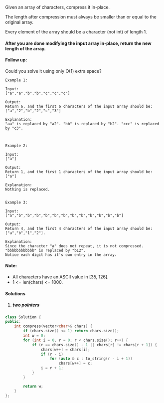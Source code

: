 Given an array of characters, compress it in-place.

The length after compression must always be smaller than or equal to the original array.

Every element of the array should be a character (not int) of length 1.

#### After you are done modifying the input array in-place, return the new length of the array.
 

#### Follow up:
Could you solve it using only O(1) extra space?
 
```
Example 1:

Input:
["a","a","b","b","c","c","c"]

Output:
Return 6, and the first 6 characters of the input array should be: ["a","2","b","2","c","3"]

Explanation:
"aa" is replaced by "a2". "bb" is replaced by "b2". "ccc" is replaced by "c3".

 

Example 2:

Input:
["a"]

Output:
Return 1, and the first 1 characters of the input array should be: ["a"]

Explanation:
Nothing is replaced.


Example 3:

Input:
["a","b","b","b","b","b","b","b","b","b","b","b","b"]

Output:
Return 4, and the first 4 characters of the input array should be: ["a","b","1","2"].

Explanation:
Since the character "a" does not repeat, it is not compressed. "bbbbbbbbbbbb" is replaced by "b12".
Notice each digit has it's own entry in the array.
```

 

#### Note:

-    All characters have an ASCII value in [35, 126].
-    1 <= len(chars) <= 1000.

#### Solutions

1. ##### two pointers

```c++
class Solution {
public:
    int compress(vector<char>& chars) {
        if (chars.size() <= 1) return chars.size();
        int w = 0;
        for (int i = 0, r = 0; r < chars.size(); r++) {
            if (r == chars.size() - 1 || chars[r] != chars[r + 1]) {
                chars[w++] = chars[i];
                if (r - i)
                    for (auto & c : to_string(r - i + 1))
                        chars[w++] = c;
                i = r + 1;
            }
        }

        return w;
    }
};
```